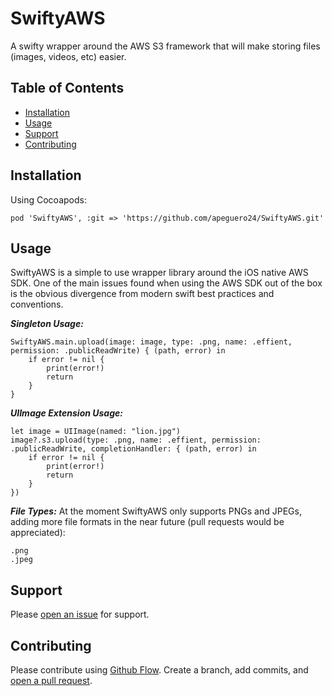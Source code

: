 # SwiftyAWS
A swifty wrapper around the AWS S3 framework that will make storing files (images, videos, etc) easier. 

## Table of Contents

- [Installation](#installation)
- [Usage](#usage)
- [Support](#support)
- [Contributing](#contributing)

## Installation

Using Cocoapods:

```
pod 'SwiftyAWS', :git => 'https://github.com/apeguero24/SwiftyAWS.git'
```

## Usage

SwiftyAWS is a simple to use wrapper library around the iOS native AWS SDK. One of the main issues found when using the AWS SDK out of the box is the obvious divergence from modern swift best practices and conventions. 

***Singleton Usage:***

```
SwiftyAWS.main.upload(image: image, type: .png, name: .effient, permission: .publicReadWrite) { (path, error) in
    if error != nil {
        print(error!)
        return
    }
}
```
***UIImage Extension Usage:***

```
let image = UIImage(named: "lion.jpg")
image?.s3.upload(type: .png, name: .effient, permission: .publicReadWrite, completionHandler: { (path, error) in
    if error != nil {
        print(error!)
        return
    }
})
```

***File Types:***
At the moment SwiftyAWS only supports PNGs and JPEGs, adding more file formats in the near future (pull requests would be appreciated):
```
.png
.jpeg

```

## Support

Please [open an issue](https://github.com/apeguero24/SwiftyAWS/issues/new) for support.

## Contributing

Please contribute using [Github Flow](https://guides.github.com/introduction/flow/). Create a branch, add commits, and [open a pull request](https://github.com/apeguero24/SwiftyAWS/compare/).
